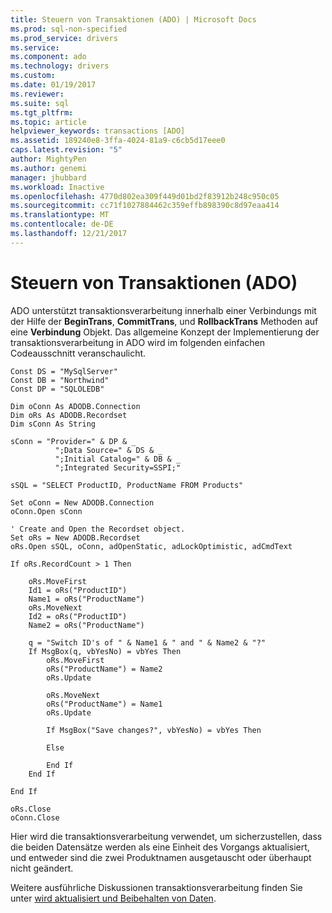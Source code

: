 ```yaml
---
title: Steuern von Transaktionen (ADO) | Microsoft Docs
ms.prod: sql-non-specified
ms.prod_service: drivers
ms.service: 
ms.component: ado
ms.technology: drivers
ms.custom: 
ms.date: 01/19/2017
ms.reviewer: 
ms.suite: sql
ms.tgt_pltfrm: 
ms.topic: article
helpviewer_keywords: transactions [ADO]
ms.assetid: 189240e8-3ffa-4024-81a9-c6cb5d17eee0
caps.latest.revision: "5"
author: MightyPen
ms.author: genemi
manager: jhubbard
ms.workload: Inactive
ms.openlocfilehash: 4770d802ea309f449d01bd2f83912b248c950c05
ms.sourcegitcommit: cc71f1027884462c359effb898390c8d97eaa414
ms.translationtype: MT
ms.contentlocale: de-DE
ms.lasthandoff: 12/21/2017
---
```

# <a name="controlling-transactions-ado"></a>Steuern von Transaktionen (ADO)
ADO unterstützt transaktionsverarbeitung innerhalb einer Verbindungs mit der Hilfe der **BeginTrans**, **CommitTrans**, und **RollbackTrans** Methoden auf eine  **Verbindung** Objekt. Das allgemeine Konzept der Implementierung der transaktionsverarbeitung in ADO wird im folgenden einfachen Codeausschnitt veranschaulicht.  
  
```  
Const DS = "MySqlServer"  
Const DB = "Northwind"  
Const DP = "SQLOLEDB"  
  
Dim oConn As ADODB.Connection  
Dim oRs As ADODB.Recordset  
Dim sConn As String  
  
sConn = "Provider=" & DP & _  
          ";Data Source=" & DS & _  
          ";Initial Catalog=" & DB & _  
          ";Integrated Security=SSPI;"  
  
sSQL = "SELECT ProductID, ProductName FROM Products"  
  
Set oConn = New ADODB.Connection  
oConn.Open sConn  
  
' Create and Open the Recordset object.  
Set oRs = New ADODB.Recordset  
oRs.Open sSQL, oConn, adOpenStatic, adLockOptimistic, adCmdText  
  
If oRs.RecordCount > 1 Then  
  
    oRs.MoveFirst  
    Id1 = oRs("ProductID")  
    Name1 = oRs("ProductName")  
    oRs.MoveNext  
    Id2 = oRs("ProductID")  
    Name2 = oRs("ProductName")  
  
    q = "Switch ID's of " & Name1 & " and " & Name2 & "?"  
    If MsgBox(q, vbYesNo) = vbYes Then  
        oRs.MoveFirst  
        oRs("ProductName") = Name2  
        oRs.Update  
  
        oRs.MoveNext  
        oRs("ProductName") = Name1  
        oRs.Update  
  
        If MsgBox("Save changes?", vbYesNo) = vbYes Then  
  
        Else  
  
        End If  
    End If  
  
End If  
  
oRs.Close  
oConn.Close  
```  
  
 Hier wird die transaktionsverarbeitung verwendet, um sicherzustellen, dass die beiden Datensätze werden als eine Einheit des Vorgangs aktualisiert, und entweder sind die zwei Produktnamen ausgetauscht oder überhaupt nicht geändert.  
  
 Weitere ausführliche Diskussionen transaktionsverarbeitung finden Sie unter [wird aktualisiert und Beibehalten von Daten](../../../ado/guide/data/updating-and-persisting-data.md).
